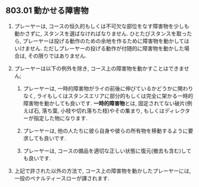 ## 803.01 動かせる障害物

1. プレーヤーは,
コースの恒久的もしくは不可欠な部位をなす障害物を少しも動かさずに,
スタンスを選ばなければなりません.
ひとたびスタンスを取ったら,
プレーヤーは投げる動作のための余地を作るために障害物を動かしてはいけません.
ただしプレーヤーの投げる動作が付随的に障害物を動かした場合は,
その限りではありません.

1. プレーヤーは以下の例外を除き,
コース上の障害物を動かすことはできません;

    1. プレーヤーは,
    一時的障害物がライの前後に伸びているかどうかに関わりなく,
    ライもしくはスタンスエリアに部分的もしくは完全に架かる一時的障害物を動かしても良いです.
    **一時的障害物**とは,
    固定されてない破片(例えば石, 落ち葉, 小枝や切れ落ちた枝)やその集まり,
    もしくはディレクターが指定した物になります.

    1. プレーヤーは,
    他の人たちに彼ら自身や彼らの所有物を移動するように要求しても良いです.

    1. プレーヤーは,
    コースの備品を適切な正しい状態に復元(撤去も含む)しても良いです.

1. 上記で許された以外の方法で,
コース上の障害物を動かしたプレーヤーには,
一投のペナルティースローが課されます.
